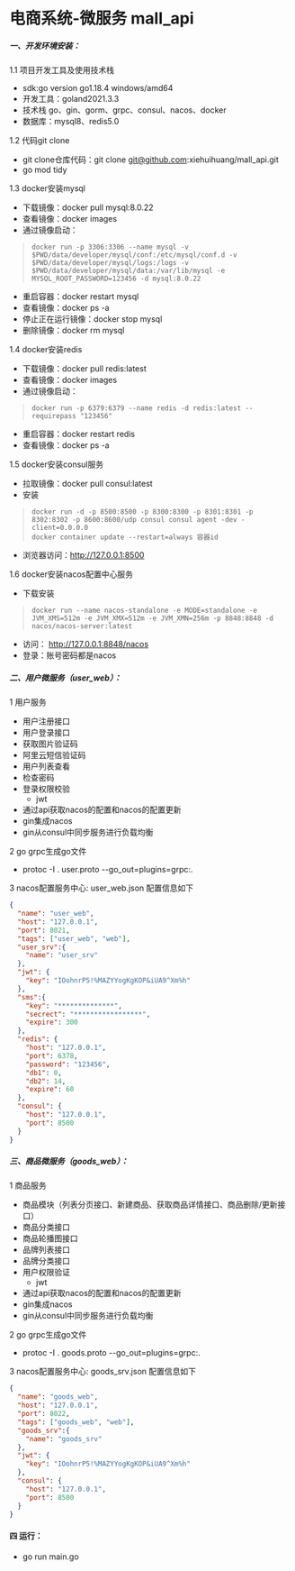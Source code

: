 # 电商系统-微服务 mall_api

##### 一、开发环境安装：
1.1 项目开发工具及使用技术栈
+ sdk:go version go1.18.4 windows/amd64
+ 开发工具：goland2021.3.3
+ 技术栈 go、gin、gorm、grpc、consul、nacos、docker
+ 数据库：mysql8、redis5.0

1.2 代码git clone
+ git clone仓库代码：git clone git@github.com:xiehuihuang/mall_api.git
+ go mod tidy

1.3 docker安装mysql
+ 下载镜像：docker pull mysql:8.0.22
+ 查看镜像：docker images
+ 通过镜像启动：
> ```shell
  > docker run -p 3306:3306 --name mysql -v $PWD/data/developer/mysql/conf:/etc/mysql/conf.d -v  $PWD/data/developer/mysql/logs:/logs -v  $PWD/data/developer/mysql/data:/var/lib/mysql -e MYSQL_ROOT_PASSWORD=123456 -d mysql:8.0.22
  > ```
+ 重启容器：docker restart mysql
+ 查看镜像：docker ps -a
+ 停止正在运行镜像：docker stop mysql
+ 删除镜像：docker rm mysql

1.4 docker安装redis
+ 下载镜像：docker pull redis:latest
+ 查看镜像：docker images
+ 通过镜像启动：
> ```shell
  > docker run -p 6379:6379 --name redis -d redis:latest --requirepass "123456"
  > ```
+ 重启容器：docker restart redis
+ 查看镜像：docker ps -a

1.5 docker安装consul服务
+ 拉取镜像：docker pull consul:latest
+ 安装
> ```shell
  > docker run -d -p 8500:8500 -p 8300:8300 -p 8301:8301 -p 8302:8302 -p 8600:8600/udp consul consul agent -dev -client=0.0.0.0
  > docker container update --restart=always 容器id 
  > ```
+ 浏览器访问：http://127.0.0.1:8500

1.6 docker安装nacos配置中心服务
+ 下载安装
> ```shell
  > docker run --name nacos-standalone -e MODE=standalone -e JVM_XMS=512m -e JVM_XMX=512m -e JVM_XMN=256m -p 8848:8848 -d nacos/nacos-server:latest
  > ```
+ 访问： http://127.0.0.1:8848/nacos
+ 登录：账号密码都是nacos

##### 二、用户微服务（user_web）：
1 用户服务
+ 用户注册接口
+ 用户登录接口
+ 获取图片验证码
+ 阿里云短信验证码
+ 用户列表查看
+ 检查密码
+ 登录权限校验
  + jwt
+ 通过api获取nacos的配置和nacos的配置更新
+ gin集成nacos
+ gin从consul中同步服务进行负载均衡

2 go grpc生成go文件
+ protoc -I . user.proto --go_out=plugins=grpc:.

3 nacos配置服务中心: user_web.json 配置信息如下
```json
{
  "name": "user_web",
  "host": "127.0.0.1",
  "port": 8021,
  "tags": ["user_web", "web"],
  "user_srv":{
    "name": "user_srv"
  },
  "jwt": {
    "key": "IOohnrP5!%MAZYYogKgKOP&iUA9^Xm%h"
  },
  "sms":{
    "key": "**************",
    "secrect": "*****************",
    "expire": 300
  },
  "redis": {
    "host": "127.0.0.1",
    "port": 6378,
    "password": "123456",
    "db1": 0,
    "db2": 14,
    "expire": 60
  },
  "consul": {
    "host": "127.0.0.1",
    "port": 8500
  }
}
```

##### 三、商品微服务（goods_web）：
1 商品服务
+ 商品模块（列表分页接口、新建商品、获取商品详情接口、商品删除/更新接口）
+ 商品分类接口
+ 商品轮播图接口
+ 品牌列表接口
+ 品牌分类接口
+ 用户权限验证
    + jwt
+ 通过api获取nacos的配置和nacos的配置更新
+ gin集成nacos
+ gin从consul中同步服务进行负载均衡

2 go grpc生成go文件
+ protoc -I . goods.proto --go_out=plugins=grpc:.

3 nacos配置服务中心: goods_srv.json 配置信息如下
```json
{
  "name": "goods_web",
  "host": "127.0.0.1",
  "port": 8022,
  "tags": ["goods_web", "web"],
  "goods_srv":{
    "name": "goods_srv"
  },
  "jwt": {
    "key": "IOohnrP5!%MAZYYogKgKOP&iUA9^Xm%h"
  },
  "consul": {
    "host": "127.0.0.1",
    "port": 8500
  }
}
```
#### 四 运行：
+ go  run main.go




